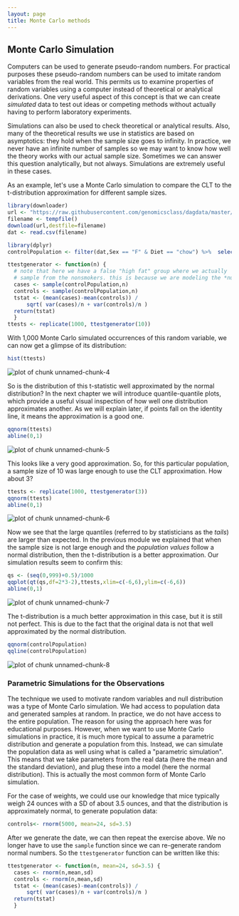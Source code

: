 ```yaml
---
layout: page
title: Monte Carlo methods
---
```







## Monte Carlo Simulation

Computers can be used to generate pseudo-random numbers. For practical purposes these pseudo-random numbers can be used to imitate random variables from the real world. This permits us to examine properties of random variables using a computer instead of theoretical or analytical derivations. One very useful aspect of this concept is that we can create *simulated* data to test out ideas or competing methods without actually having to perform laboratory experiments.

Simulations can also be used to check theoretical or analytical results. Also, many of the theoretical results we use in statistics are based on asymptotics: they hold when the sample size goes to infinity. In practice, we never have an infinite number of samples so we may want to know how well the theory works with our actual sample size. Sometimes we can answer this question analytically, but not always. Simulations are extremely useful in these cases.

As an example, let's use a Monte Carlo simulation to compare the CLT to the t-distribution approximation for different sample sizes.


```r
library(downloader)
url <- "https://raw.githubusercontent.com/genomicsclass/dagdata/master/inst/extdata/mice_pheno.csv"
filename <- tempfile()
download(url,destfile=filename)
dat <- read.csv(filename)

library(dplyr)
controlPopulation <- filter(dat,Sex == "F" & Diet == "chow") %>%  select(Bodyweight) %>% unlist
```



```r
ttestgenerator <- function(n) {
  # note that here we have a false "high fat" group where we actually
  # sample from the nonsmokers. this is because we are modeling the *null*
  cases <- sample(controlPopulation,n)
  controls <- sample(controlPopulation,n)
  tstat <- (mean(cases)-mean(controls)) / 
      sqrt( var(cases)/n + var(controls)/n ) 
  return(tstat)
  }
ttests <- replicate(1000, ttestgenerator(10))
```

With 1,000 Monte Carlo simulated occurrences of this random variable, we can now get a glimpse of its distribution:


```r
hist(ttests)
```

![plot of chunk unnamed-chunk-4](images/R/monte_carlo-unnamed-chunk-4-1.png) 

So is the distribution of this t-statistic well approximated by the normal distribution? In the next chapter we will introduce quantile-quantile plots, which provide a useful visual inspection of how well one distribution approximates another. As we will explain later, if points fall on the identity line, it means the approximation is a good one.


```r
qqnorm(ttests)
abline(0,1)
```

![plot of chunk unnamed-chunk-5](images/R/monte_carlo-unnamed-chunk-5-1.png) 

This looks like a very good approximation. So, for this particular population, a sample size of 10 was large enough to use the CLT approximation. How about 3? 


```r
ttests <- replicate(1000, ttestgenerator(3))
qqnorm(ttests)
abline(0,1)
```

![plot of chunk unnamed-chunk-6](images/R/monte_carlo-unnamed-chunk-6-1.png) 

Now we see that the large quantiles (referred to by statisticians as the _tails_) are larger than expected. In the previous module we explained that when the sample size is not large enough and the *population values* follow a normal distribution, then the t-distribution is a better approximation. Our simulation results seem to confirm this:


```r
qs <- (seq(0,999)+0.5)/1000
qqplot(qt(qs,df=2*3-2),ttests,xlim=c(-6,6),ylim=c(-6,6))
abline(0,1)
```

![plot of chunk unnamed-chunk-7](images/R/monte_carlo-unnamed-chunk-7-1.png) 

The t-distribution is a much better approximation in this case, but it is still not perfect. This is due to the fact that the original data is not that well approximated by the normal distribution.


```r
qqnorm(controlPopulation)
qqline(controlPopulation)
```

![plot of chunk unnamed-chunk-8](images/R/monte_carlo-unnamed-chunk-8-1.png) 


### Parametric Simulations for the Observations

The technique we used to motivate random variables and null distribution was a type of Monte Carlo simulation. We had access to population data and generated samples at random. In practice, we do not have access to the entire population. The reason for using the approach here was for educational purposes. However, when we want to use Monte Carlo simulations in practice, it is much more typical to assume a parametric distribution and generate a population from this. Instead, we can simulate the population data as well using what is called a "parametric simulation". This means that we take parameters from the real data (here the mean and the standard deviation), and plug these into a model (here the normal distribution).  This is actually the most common form of Monte Carlo simulation.

For the case of weights, we could use our knowledge that mice typically weigh 24 ounces with a SD of about 3.5 ounces, and that the distribution is approximately normal, to generate population data:



```r
controls<- rnorm(5000, mean=24, sd=3.5) 
```

After we generate the date, we can then repeat the exercise above. We no longer have to use the `sample` function since we can re-generate random normal numbers. So the `ttestgenerator` function can be written like this: 


```r
ttestgenerator <- function(n, mean=24, sd=3.5) {
  cases <- rnorm(n,mean,sd)
  controls <- rnorm(n,mean,sd)
  tstat <- (mean(cases)-mean(controls)) / 
      sqrt( var(cases)/n + var(controls)/n ) 
  return(tstat)
  }
```

